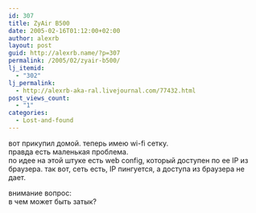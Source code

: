 ```yaml
---
id: 307
title: ZyAir B500
date: 2005-02-16T01:12:00+02:00
author: alexrb
layout: post
guid: http://alexrb.name/?p=307
permalink: /2005/02/zyair-b500/
lj_itemid:
  - "302"
lj_permalink:
  - http://alexrb-aka-ral.livejournal.com/77432.html
post_views_count:
  - "1"
categories:
  - Lost-and-found
---
```

вот прикупил домой. теперь имею wi-fi сетку.  
правда есть маленькая проблема.  
по идее на этой штуке есть web config, который доступен по ее IP из браузера. так вот, сеть есть, IP пингуется, а доступа из браузера не дает.

внимание вопрос:  
в чем может быть затык?